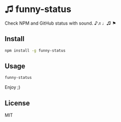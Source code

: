 # ♫ funny-status

Check NPM and GitHub status with sound. ♪♬♩♫ ⚑

## Install

```sh
npm install -g funny-status
```

## Usage

```sh
funny-status
```

Enjoy ;)

## License

MIT